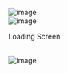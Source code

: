 ![image](https://user-images.githubusercontent.com/96706849/169709885-683da773-73b7-4352-99d2-ef5e73b730bd.png)</br>
![image](https://user-images.githubusercontent.com/96706849/169709999-51c425ac-a5fb-47c0-8b5b-87dd153b6cbf.png)<p>Loading Screen </p></br>
![image](https://user-images.githubusercontent.com/96706849/169709897-7e4438dd-9375-4940-b9e3-20c2775b8d77.png)

